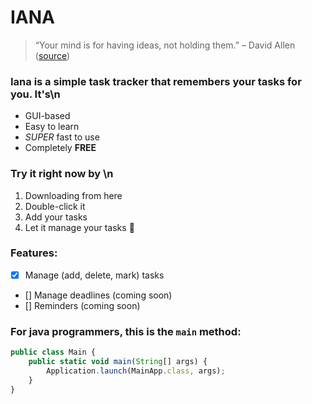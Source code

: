 # IANA
> “Your mind is for having ideas, not holding them.” – David Allen ([source](https://dansilvestre.com/productivity-quotes/))

### Iana is a simple task tracker that remembers your tasks for you. It's\n
* GUI-based
* Easy to learn
* *SUPER* fast to use
* Completely **FREE**

### Try it right **now** by \n
1. Downloading from here
2. Double-click it
3. Add your tasks
4. Let it manage your tasks :metal:

### Features:
- [x] Manage (add, delete, mark) tasks
- [] Manage deadlines (coming soon)
- [] Reminders (coming soon)


### For java programmers, this is the `main` method:
```javascript
public class Main {
    public static void main(String[] args) {
        Application.launch(MainApp.class, args);
    }
}
```
